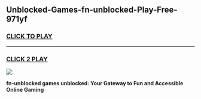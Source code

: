 
## Unblocked-Games-fn-unblocked-Play-Free-971yf
<h3>
<a href="https://premium76.site?title=fn-unblocked&ref=23A">CLICK TO PLAY</a></h3>
<hr>

<h3>
<a href="https://premium76.site?title=fn-unblocked&ref=23A">CLICK 2 PLAY</a>
  
</h3>

<a href="https://premium76.site?title=fn-unblocked&ref=23A"><img src="https://clearcache.store/games.png"></a>


**fn-unblocked games unblocked: Your Gateway to Fun and Accessible Online Gaming**
